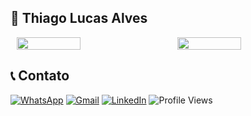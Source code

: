 ## 🚀 Thiago Lucas Alves

<div style="display: flex; flex-wrap: nowrap; justify-content: center; gap: 30px;">
  <img style="width: 45%;" src="https://github-readme-stats.vercel.app/api?username=couvev&show_icons=true&theme=dark" />
  <img style="width: 45%; height: auto;" src="https://github-readme-stats.vercel.app/api/top-langs?username=couvev&theme=dark&size_weight=0.5&count_weight=0.5&layout=compact&langs_count=8&card_width=320" />
</div>


## 📞 Contato 

[![WhatsApp](https://img.shields.io/badge/WhatsApp-25D366?style=for-the-badge&logo=whatsapp&logoColor=white)](https://wa.me/5561998604155)
[![Gmail](https://img.shields.io/badge/Gmail-D14836?style=for-the-badge&logo=gmail&logoColor=white)](mailto:thiagolcsalves@gmail.com)
[![LinkedIn](https://img.shields.io/badge/LinkedIn-0077B5?style=for-the-badge&logo=linkedin&logoColor=white)](https://www.linkedin.com/in/thiagolucasalves/)
![Profile Views](https://komarev.com/ghpvc/?username=couvev&style=for-the-badge&color=brightgreen)

